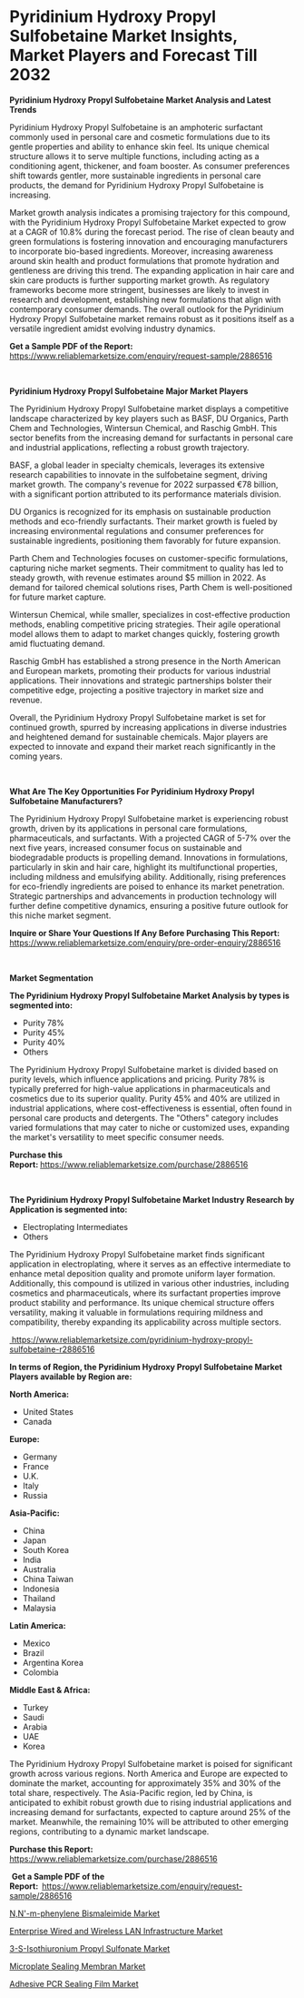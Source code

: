 <p><h1>Pyridinium Hydroxy Propyl Sulfobetaine Market Insights, Market Players and Forecast Till 2032</h1></p><p><strong>Pyridinium Hydroxy Propyl Sulfobetaine Market Analysis and Latest Trends</strong></p>
<p><p>Pyridinium Hydroxy Propyl Sulfobetaine is an amphoteric surfactant commonly used in personal care and cosmetic formulations due to its gentle properties and ability to enhance skin feel. Its unique chemical structure allows it to serve multiple functions, including acting as a conditioning agent, thickener, and foam booster. As consumer preferences shift towards gentler, more sustainable ingredients in personal care products, the demand for Pyridinium Hydroxy Propyl Sulfobetaine is increasing.</p><p>Market growth analysis indicates a promising trajectory for this compound, with the Pyridinium Hydroxy Propyl Sulfobetaine Market expected to grow at a CAGR of 10.8% during the forecast period. The rise of clean beauty and green formulations is fostering innovation and encouraging manufacturers to incorporate bio-based ingredients. Moreover, increasing awareness around skin health and product formulations that promote hydration and gentleness are driving this trend. The expanding application in hair care and skin care products is further supporting market growth. As regulatory frameworks become more stringent, businesses are likely to invest in research and development, establishing new formulations that align with contemporary consumer demands. The overall outlook for the Pyridinium Hydroxy Propyl Sulfobetaine market remains robust as it positions itself as a versatile ingredient amidst evolving industry dynamics.</p></p>
<p><strong>Get a Sample PDF of the Report:&nbsp;</strong> <a href="https://www.reliablemarketsize.com/enquiry/request-sample/2886516?utm_campaign=2113&utm_medium=2&utm_source=Github&utm_content=ia&utm_term=13032025&utm_id=pyridinium-hydroxy-propyl-sulfobetaine">https://www.reliablemarketsize.com/enquiry/request-sample/2886516</a></p>
<p>&nbsp;</p>
<p><strong>Pyridinium Hydroxy Propyl Sulfobetaine Major Market Players</strong></p>
<p><p>The Pyridinium Hydroxy Propyl Sulfobetaine market displays a competitive landscape characterized by key players such as BASF, DU Organics, Parth Chem and Technologies, Wintersun Chemical, and Raschig GmbH. This sector benefits from the increasing demand for surfactants in personal care and industrial applications, reflecting a robust growth trajectory.</p><p>BASF, a global leader in specialty chemicals, leverages its extensive research capabilities to innovate in the sulfobetaine segment, driving market growth. The company's revenue for 2022 surpassed €78 billion, with a significant portion attributed to its performance materials division.</p><p>DU Organics is recognized for its emphasis on sustainable production methods and eco-friendly surfactants. Their market growth is fueled by increasing environmental regulations and consumer preferences for sustainable ingredients, positioning them favorably for future expansion.</p><p>Parth Chem and Technologies focuses on customer-specific formulations, capturing niche market segments. Their commitment to quality has led to steady growth, with revenue estimates around $5 million in 2022. As demand for tailored chemical solutions rises, Parth Chem is well-positioned for future market capture.</p><p>Wintersun Chemical, while smaller, specializes in cost-effective production methods, enabling competitive pricing strategies. Their agile operational model allows them to adapt to market changes quickly, fostering growth amid fluctuating demand.</p><p>Raschig GmbH has established a strong presence in the North American and European markets, promoting their products for various industrial applications. Their innovations and strategic partnerships bolster their competitive edge, projecting a positive trajectory in market size and revenue.</p><p>Overall, the Pyridinium Hydroxy Propyl Sulfobetaine market is set for continued growth, spurred by increasing applications in diverse industries and heightened demand for sustainable chemicals. Major players are expected to innovate and expand their market reach significantly in the coming years.</p></p>
<p>&nbsp;</p>
<p><strong>What Are The Key Opportunities For Pyridinium Hydroxy Propyl Sulfobetaine Manufacturers?</strong></p>
<p><p>The Pyridinium Hydroxy Propyl Sulfobetaine market is experiencing robust growth, driven by its applications in personal care formulations, pharmaceuticals, and surfactants. With a projected CAGR of 5-7% over the next five years, increased consumer focus on sustainable and biodegradable products is propelling demand. Innovations in formulations, particularly in skin and hair care, highlight its multifunctional properties, including mildness and emulsifying ability. Additionally, rising preferences for eco-friendly ingredients are poised to enhance its market penetration. Strategic partnerships and advancements in production technology will further define competitive dynamics, ensuring a positive future outlook for this niche market segment.</p></p>
<p><strong>Inquire or Share Your Questions If Any Before Purchasing This Report:</strong> <a href="https://www.reliablemarketsize.com/enquiry/pre-order-enquiry/2886516?utm_campaign=2113&utm_medium=2&utm_source=Github&utm_content=ia&utm_term=13032025&utm_id=pyridinium-hydroxy-propyl-sulfobetaine">https://www.reliablemarketsize.com/enquiry/pre-order-enquiry/2886516</a></p>
<p>&nbsp;</p>
<p><strong>Market Segmentation</strong></p>
<p><strong>The Pyridinium Hydroxy Propyl Sulfobetaine Market Analysis by types is segmented into:</strong></p>
<p><ul><li>Purity 78%</li><li>Purity 45%</li><li>Purity 40%</li><li>Others</li></ul></p>
<p><p>The Pyridinium Hydroxy Propyl Sulfobetaine market is divided based on purity levels, which influence applications and pricing. Purity 78% is typically preferred for high-value applications in pharmaceuticals and cosmetics due to its superior quality. Purity 45% and 40% are utilized in industrial applications, where cost-effectiveness is essential, often found in personal care products and detergents. The "Others" category includes varied formulations that may cater to niche or customized uses, expanding the market's versatility to meet specific consumer needs.</p></p>
<p><strong>Purchase this Report:&nbsp;</strong><a href="https://www.reliablemarketsize.com/purchase/2886516?utm_campaign=2113&utm_medium=2&utm_source=Github&utm_content=ia&utm_term=13032025&utm_id=pyridinium-hydroxy-propyl-sulfobetaine">https://www.reliablemarketsize.com/purchase/2886516</a></p>
<p>&nbsp;</p>
<p><strong>The Pyridinium Hydroxy Propyl Sulfobetaine Market Industry Research by Application is segmented into:</strong></p>
<p><ul><li>Electroplating Intermediates</li><li>Others</li></ul></p>
<p><p>The Pyridinium Hydroxy Propyl Sulfobetaine market finds significant application in electroplating, where it serves as an effective intermediate to enhance metal deposition quality and promote uniform layer formation. Additionally, this compound is utilized in various other industries, including cosmetics and pharmaceuticals, where its surfactant properties improve product stability and performance. Its unique chemical structure offers versatility, making it valuable in formulations requiring mildness and compatibility, thereby expanding its applicability across multiple sectors.</p></p>
<p><a href="https://www.reliablemarketsize.com/pyridinium-hydroxy-propyl-sulfobetaine-r2886516?utm_campaign=2113&utm_medium=2&utm_source=Github&utm_content=ia&utm_term=13032025&utm_id=pyridinium-hydroxy-propyl-sulfobetaine">&nbsp;https://www.reliablemarketsize.com/pyridinium-hydroxy-propyl-sulfobetaine-r2886516</a></p>
<p><strong>In terms of Region, the Pyridinium Hydroxy Propyl Sulfobetaine Market Players available by Region are:</strong></p>
<p>
    <p> <strong> North America: </strong>
        <ul>
            <li>United States</li>
            <li>Canada</li>
        </ul>
        </p> 
    <p> <strong> Europe: </strong>
        <ul>
            <li>Germany</li>
            <li>France</li>
            <li>U.K.</li>
            <li>Italy</li>
            <li>Russia</li>
        </ul>
        </p> 
    <p> <strong> Asia-Pacific: </strong>
        <ul>
            <li>China</li>
            <li>Japan</li>
            <li>South Korea</li>
            <li>India</li>
            <li>Australia</li>
            <li>China Taiwan</li>
            <li>Indonesia</li>
            <li>Thailand</li>
            <li>Malaysia</li>
        </ul>
        </p> 
    <p> <strong> Latin America: </strong>
        <ul>
            <li>Mexico</li>
            <li>Brazil</li>
            <li>Argentina Korea</li>
            <li>Colombia</li>
        </ul>
        </p> 
    <p> <strong> Middle East & Africa: </strong>
        <ul>
            <li>Turkey</li>
            <li>Saudi</li>
            <li>Arabia</li>
            <li>UAE</li>
            <li>Korea</li>
        </ul>
    </p>
    </p>
<p><p>The Pyridinium Hydroxy Propyl Sulfobetaine market is poised for significant growth across various regions. North America and Europe are expected to dominate the market, accounting for approximately 35% and 30% of the total share, respectively. The Asia-Pacific region, led by China, is anticipated to exhibit robust growth due to rising industrial applications and increasing demand for surfactants, expected to capture around 25% of the market. Meanwhile, the remaining 10% will be attributed to other emerging regions, contributing to a dynamic market landscape.</p></p>
<p><strong>Purchase this Report: </strong><a href="https://www.reliablemarketsize.com/purchase/2886516?utm_campaign=2113&utm_medium=2&utm_source=Github&utm_content=ia&utm_term=13032025&utm_id=pyridinium-hydroxy-propyl-sulfobetaine">https://www.reliablemarketsize.com/purchase/2886516</a></p>
<p>&nbsp;<strong>Get a Sample PDF of the Report:&nbsp;&nbsp;</strong><a href="https://www.reliablemarketsize.com/enquiry/request-sample/2886516?utm_campaign=2113&utm_medium=2&utm_source=Github&utm_content=ia&utm_term=13032025&utm_id=pyridinium-hydroxy-propyl-sulfobetaine">https://www.reliablemarketsize.com/enquiry/request-sample/2886516</a></p>
<p><strong></strong></p>
<p><p><a href="https://github.com/dringals/Market-Research-Report-List-6/blob/main/nn-m-phenylene-bismaleimide-market.md?utm_campaign=2113&utm_medium=2&utm_source=Github&utm_content=ia&utm_term=13032025&utm_id=pyridinium-hydroxy-propyl-sulfobetaine">N,N'-m-phenylene Bismaleimide Market</a></p><p><a href="https://github.com/thatejanet4y/Market-Research-Report-List-1/blob/main/enterprise-wired-and-wireless-lan-infrastructure-market.md?utm_campaign=2113&utm_medium=2&utm_source=Github&utm_content=ia&utm_term=13032025&utm_id=pyridinium-hydroxy-propyl-sulfobetaine">Enterprise Wired and Wireless LAN Infrastructure Market</a></p><p><a href="https://github.com/mukaithaisia/Market-Research-Report-List-1/blob/main/3-s-isothiuronium-propyl-sulfonate-market.md?utm_campaign=2113&utm_medium=2&utm_source=Github&utm_content=ia&utm_term=13032025&utm_id=pyridinium-hydroxy-propyl-sulfobetaine">3-S-Isothiuronium Propyl Sulfonate Market</a></p><p><a href="https://github.com/hiwanatalak/Market-Research-Report-List-1/blob/main/microplate-sealing-membran-market.md?utm_campaign=2113&utm_medium=2&utm_source=Github&utm_content=ia&utm_term=13032025&utm_id=pyridinium-hydroxy-propyl-sulfobetaine">Microplate Sealing Membran Market</a></p><p><a href="https://github.com/langolaskark/Market-Research-Report-List-1/blob/main/adhesive-pcr-sealing-film-market.md?utm_campaign=2113&utm_medium=2&utm_source=Github&utm_content=ia&utm_term=13032025&utm_id=pyridinium-hydroxy-propyl-sulfobetaine">Adhesive PCR Sealing Film Market</a></p></p>